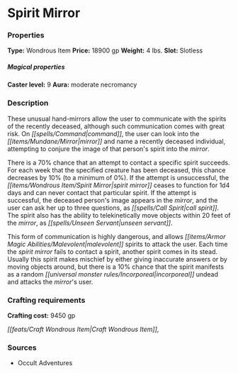 ﻿---
Title: "Spirit Mirror"
Type: "Wondrous Item"
Price: "18900 gp"
Weight: "4 lbs."
Slot: "Slotless"
Caster level: "9"
Aura: "moderate necromancy"
Description: |
  "These unusual hand-mirrors allow the user to communicate with the spirits of the recently deceased, although such communication comes with great risk. On command, the user can look into the mirror and name a recently deceased individual, attempting to conjure the image of that person's spirit into the mirror.
  There is a 70% chance that an attempt to contact a specific spirit succeeds. For each week that the specified creature has been deceased, this chance decreases by 10% (to a minimum of 0%). If the attempt is unsuccessful, the _spirit mirror_ ceases to function for 1d4 days and can never contact that particular spirit. If the attempt is successful, the deceased person's image appears in the mirror, and the user can ask her up to three questions, as _call spirit_. The spirit also has the ability to telekinetically move objects within 20 feet of the mirror, as _unseen servant_.
  This form of communication is highly dangerous, and allows malevolent spirits to attack the user. Each time the _spirit mirror_ fails to contact a spirit, another spirit comes in its stead. Usually this spirit makes mischief by either giving inaccurate answers or by moving objects around, but there is a 10% chance that the spirit manifests as a random incorporeal undead and attacks the mirror's user."
Crafting cost: "9450 gp"
Sources: "['Occult Adventures']"
---

# Spirit Mirror

### Properties

**Type:** Wondrous Item **Price:** 18900 gp **Weight:** 4 lbs. **Slot:** Slotless

##### Magical properties

**Caster level:** 9 **Aura:** moderate necromancy

### Description

These unusual hand-mirrors allow the user to communicate with the spirits of the recently deceased, although such communication comes with great risk. On _[[spells/Command|command]]_, the user can look into the _[[items/Mundane/Mirror|mirror]]_ and name a recently deceased individual, attempting to conjure the image of that person's spirit into the _mirror_.

There is a 70% chance that an attempt to contact a specific spirit succeeds. For each week that the specified creature has been deceased, this chance decreases by 10% (to a minimum of 0%). If the attempt is unsuccessful, the _[[items/Wondrous Item/Spirit Mirror|spirit mirror]]_ ceases to function for 1d4 days and can never contact that particular spirit. If the attempt is successful, the deceased person's image appears in the _mirror_, and the user can ask her up to three questions, as _[[spells/Call Spirit|call spirit]]_. The spirit also has the ability to telekinetically move objects within 20 feet of the _mirror_, as _[[spells/Unseen Servant|unseen servant]]_.

This form of communication is highly dangerous, and allows _[[items/Armor Magic Abilities/Malevolent|malevolent]]_ spirits to attack the user. Each time the _spirit mirror_ fails to contact a spirit, another spirit comes in its stead. Usually this spirit makes mischief by either giving inaccurate answers or by moving objects around, but there is a 10% chance that the spirit manifests as a random _[[universal monster rules/Incorporeal|incorporeal]]_ undead and attacks the _mirror_'s user.

### Crafting requirements

**Crafting cost:** 9450 gp

_[[feats/Craft Wondrous Item|Craft Wondrous Item]]_,

### Sources

* Occult Adventures
